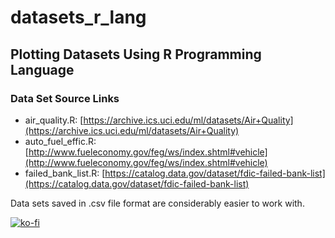 # datasets_r_lang
## Plotting Datasets Using R Programming Language

### Data Set Source Links
 - air_quality.R: [https://archive.ics.uci.edu/ml/datasets/Air+Quality](https://archive.ics.uci.edu/ml/datasets/Air+Quality)
 - auto_fuel_effic.R: [http://www.fueleconomy.gov/feg/ws/index.shtml#vehicle](http://www.fueleconomy.gov/feg/ws/index.shtml#vehicle)
 - failed_bank_list.R: [https://catalog.data.gov/dataset/fdic-failed-bank-list](https://catalog.data.gov/dataset/fdic-failed-bank-list)

Data sets saved in .csv file format are considerably easier to work with.

[![ko-fi](https://www.ko-fi.com/img/githubbutton_sm.svg)](https://ko-fi.com/R6R72LISM)
